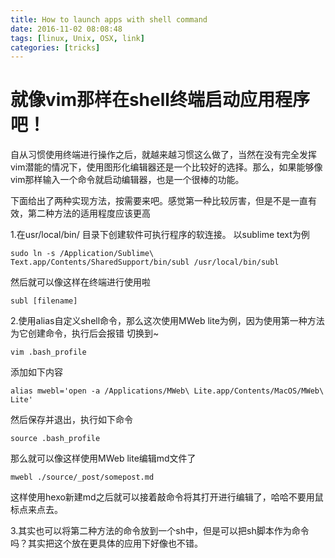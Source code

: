 ```yaml
---
title: How to launch apps with shell command
date: 2016-11-02 08:08:48
tags: [linux, Unix, OSX, link]
categories: [tricks]
---
```


# 就像vim那样在shell终端启动应用程序吧！
自从习惯使用终端进行操作之后，就越来越习惯这么做了，当然在没有完全发挥vim潜能的情况下，使用图形化编辑器还是一个比较好的选择。那么，如果能够像vim那样输入一个命令就启动编辑器，也是一个很棒的功能。

<!--more-->

下面给出了两种实现方法，按需要来吧。感觉第一种比较厉害，但是不是一直有效，第二种方法的适用程度应该更高

1.在usr/local/bin/ 目录下创建软件可执行程序的软连接。
以sublime text为例
	
	sudo ln -s /Application/Sublime\ Text.app/Contents/SharedSupport/bin/subl /usr/local/bin/subl
	
然后就可以像这样在终端进行使用啦

	subl [filename]
	
2.使用alias自定义shell命令，那么这次使用MWeb lite为例，因为使用第一种方法为它创建命令，执行后会报错
切换到~

	vim .bash_profile
	
添加如下内容

	alias mwebl='open -a /Applications/MWeb\ Lite.app/Contents/MacOS/MWeb\ Lite'
	
然后保存并退出，执行如下命令

	source .bash_profile
	
那么就可以像这样使用MWeb lite编辑md文件了

	mwebl ./source/_post/somepost.md
	
这样使用hexo新建md之后就可以接着敲命令将其打开进行编辑了，哈哈不要用鼠标点来点去。

3.其实也可以将第二种方法的命令放到一个sh中，但是可以把sh脚本作为命令吗？其实把这个放在更具体的应用下好像也不错。


